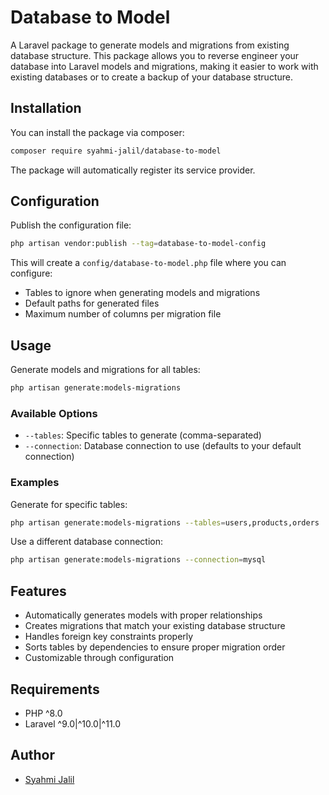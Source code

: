 # Database to Model

A Laravel package to generate models and migrations from existing database structure. This package allows you to reverse engineer your database into Laravel models and migrations, making it easier to work with existing databases or to create a backup of your database structure.

## Installation

You can install the package via composer:
```bash
composer require syahmi-jalil/database-to-model
```

The package will automatically register its service provider.

## Configuration

Publish the configuration file:

```bash
php artisan vendor:publish --tag=database-to-model-config
```

This will create a `config/database-to-model.php` file where you can configure:

- Tables to ignore when generating models and migrations
- Default paths for generated files
- Maximum number of columns per migration file

## Usage

Generate models and migrations for all tables:

```bash
php artisan generate:models-migrations
```

### Available Options

- `--tables`: Specific tables to generate (comma-separated)
- `--connection`: Database connection to use (defaults to your default connection)

### Examples

Generate for specific tables:

```bash
php artisan generate:models-migrations --tables=users,products,orders
```

Use a different database connection:

```bash
php artisan generate:models-migrations --connection=mysql
```

## Features

- Automatically generates models with proper relationships
- Creates migrations that match your existing database structure
- Handles foreign key constraints properly
- Sorts tables by dependencies to ensure proper migration order
- Customizable through configuration

## Requirements

- PHP ^8.0
- Laravel ^9.0|^10.0|^11.0

## Author

- [Syahmi Jalil](mailto:syahmijalil.my@gmail.com)
